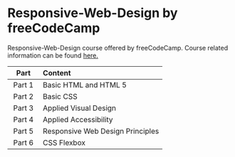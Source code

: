 # Responsive-Web-Design by freeCodeCamp
Responsive-Web-Design course offered by freeCodeCamp. Course related information can be found [here.](https://www.freecodecamp.org/learn/responsive-web-design/)

|⠀Part⠀ | Content |
| :---:  | :---  |
| Part 1 | Basic HTML and HTML 5 |
| Part 2 | Basic CSS |
| Part 3 | Applied Visual Design | 
| Part 4 | Applied Accessibility |
| Part 5 | Responsive Web Design Principles | 
| Part 6 | CSS Flexbox |

